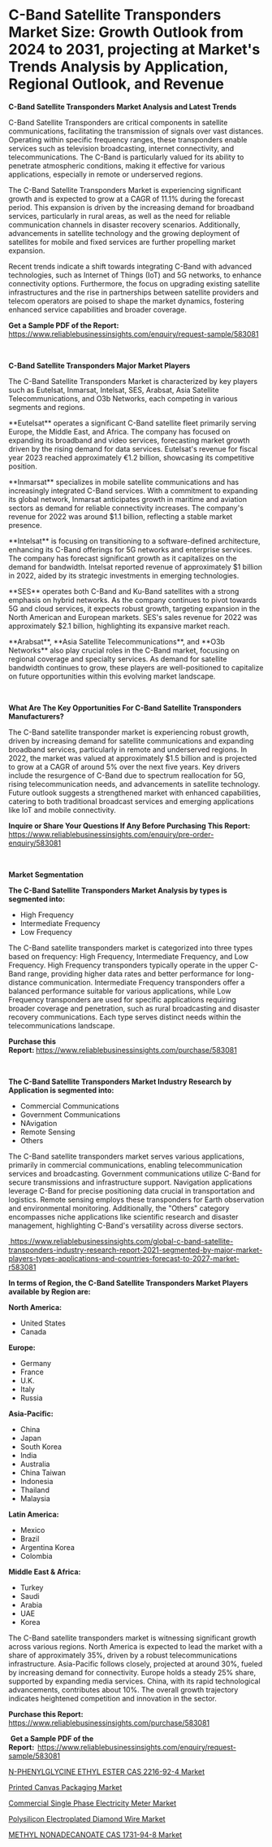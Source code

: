 <p><h1>C-Band Satellite Transponders Market Size: Growth Outlook from 2024 to 2031, projecting at Market's Trends Analysis by Application, Regional Outlook, and Revenue</h1></p><p><strong>C-Band Satellite Transponders Market Analysis and Latest Trends</strong></p>
<p><p>C-Band Satellite Transponders are critical components in satellite communications, facilitating the transmission of signals over vast distances. Operating within specific frequency ranges, these transponders enable services such as television broadcasting, internet connectivity, and telecommunications. The C-Band is particularly valued for its ability to penetrate atmospheric conditions, making it effective for various applications, especially in remote or underserved regions.</p><p>The C-Band Satellite Transponders Market is experiencing significant growth and is expected to grow at a CAGR of 11.1% during the forecast period. This expansion is driven by the increasing demand for broadband services, particularly in rural areas, as well as the need for reliable communication channels in disaster recovery scenarios. Additionally, advancements in satellite technology and the growing deployment of satellites for mobile and fixed services are further propelling market expansion.</p><p>Recent trends indicate a shift towards integrating C-Band with advanced technologies, such as Internet of Things (IoT) and 5G networks, to enhance connectivity options. Furthermore, the focus on upgrading existing satellite infrastructures and the rise in partnerships between satellite providers and telecom operators are poised to shape the market dynamics, fostering enhanced service capabilities and broader coverage.</p></p>
<p><strong>Get a Sample PDF of the Report:&nbsp;</strong> <a href="https://www.reliablebusinessinsights.com/enquiry/request-sample/583081?utm_campaign=102&utm_medium=2&utm_source=Github&utm_content=ia&utm_term=09122024&utm_id=c-band-satellite-transponders">https://www.reliablebusinessinsights.com/enquiry/request-sample/583081</a></p>
<p>&nbsp;</p>
<p><strong>C-Band Satellite Transponders Major Market Players</strong></p>
<p><p>The C-Band Satellite Transponders Market is characterized by key players such as Eutelsat, Inmarsat, Intelsat, SES, Arabsat, Asia Satellite Telecommunications, and O3b Networks, each competing in various segments and regions.</p><p>**Eutelsat** operates a significant C-Band satellite fleet primarily serving Europe, the Middle East, and Africa. The company has focused on expanding its broadband and video services, forecasting market growth driven by the rising demand for data services. Eutelsat's revenue for fiscal year 2023 reached approximately €1.2 billion, showcasing its competitive position.</p><p>**Inmarsat** specializes in mobile satellite communications and has increasingly integrated C-Band services. With a commitment to expanding its global network, Inmarsat anticipates growth in maritime and aviation sectors as demand for reliable connectivity increases. The company's revenue for 2022 was around $1.1 billion, reflecting a stable market presence.</p><p>**Intelsat** is focusing on transitioning to a software-defined architecture, enhancing its C-Band offerings for 5G networks and enterprise services. The company has forecast significant growth as it capitalizes on the demand for bandwidth. Intelsat reported revenue of approximately $1 billion in 2022, aided by its strategic investments in emerging technologies.</p><p>**SES** operates both C-Band and Ku-Band satellites with a strong emphasis on hybrid networks. As the company continues to pivot towards 5G and cloud services, it expects robust growth, targeting expansion in the North American and European markets. SES's sales revenue for 2022 was approximately $2.1 billion, highlighting its expansive market reach.</p><p>**Arabsat**, **Asia Satellite Telecommunications**, and **O3b Networks** also play crucial roles in the C-Band market, focusing on regional coverage and specialty services. As demand for satellite bandwidth continues to grow, these players are well-positioned to capitalize on future opportunities within this evolving market landscape.</p></p>
<p>&nbsp;</p>
<p><strong>What Are The Key Opportunities For C-Band Satellite Transponders Manufacturers?</strong></p>
<p><p>The C-Band satellite transponder market is experiencing robust growth, driven by increasing demand for satellite communications and expanding broadband services, particularly in remote and underserved regions. In 2022, the market was valued at approximately $1.5 billion and is projected to grow at a CAGR of around 5% over the next five years. Key drivers include the resurgence of C-Band due to spectrum reallocation for 5G, rising telecommunication needs, and advancements in satellite technology. Future outlook suggests a strengthened market with enhanced capabilities, catering to both traditional broadcast services and emerging applications like IoT and mobile connectivity.</p></p>
<p><strong>Inquire or Share Your Questions If Any Before Purchasing This Report:</strong> <a href="https://www.reliablebusinessinsights.com/enquiry/pre-order-enquiry/583081?utm_campaign=102&utm_medium=2&utm_source=Github&utm_content=ia&utm_term=09122024&utm_id=c-band-satellite-transponders">https://www.reliablebusinessinsights.com/enquiry/pre-order-enquiry/583081</a></p>
<p>&nbsp;</p>
<p><strong>Market Segmentation</strong></p>
<p><strong>The C-Band Satellite Transponders Market Analysis by types is segmented into:</strong></p>
<p><ul><li>High Frequency</li><li>Intermediate Frequency</li><li>Low Frequency</li></ul></p>
<p><p>The C-Band satellite transponders market is categorized into three types based on frequency: High Frequency, Intermediate Frequency, and Low Frequency. High Frequency transponders typically operate in the upper C-Band range, providing higher data rates and better performance for long-distance communication. Intermediate Frequency transponders offer a balanced performance suitable for various applications, while Low Frequency transponders are used for specific applications requiring broader coverage and penetration, such as rural broadcasting and disaster recovery communications. Each type serves distinct needs within the telecommunications landscape.</p></p>
<p><strong>Purchase this Report:&nbsp;</strong><a href="https://www.reliablebusinessinsights.com/purchase/583081?utm_campaign=102&utm_medium=2&utm_source=Github&utm_content=ia&utm_term=09122024&utm_id=c-band-satellite-transponders">https://www.reliablebusinessinsights.com/purchase/583081</a></p>
<p>&nbsp;</p>
<p><strong>The C-Band Satellite Transponders Market Industry Research by Application is segmented into:</strong></p>
<p><ul><li>Commercial Communications</li><li>Government Communications</li><li>NAvigation</li><li>Remote Sensing</li><li>Others</li></ul></p>
<p><p>The C-Band satellite transponders market serves various applications, primarily in commercial communications, enabling telecommunication services and broadcasting. Government communications utilize C-Band for secure transmissions and infrastructure support. Navigation applications leverage C-Band for precise positioning data crucial in transportation and logistics. Remote sensing employs these transponders for Earth observation and environmental monitoring. Additionally, the "Others" category encompasses niche applications like scientific research and disaster management, highlighting C-Band's versatility across diverse sectors.</p></p>
<p><a href="https://www.reliablebusinessinsights.com/global-c-band-satellite-transponders-industry-research-report-2021-segmented-by-major-market-players-types-applications-and-countries-forecast-to-2027-market-r583081?utm_campaign=102&utm_medium=2&utm_source=Github&utm_content=ia&utm_term=09122024&utm_id=c-band-satellite-transponders">&nbsp;https://www.reliablebusinessinsights.com/global-c-band-satellite-transponders-industry-research-report-2021-segmented-by-major-market-players-types-applications-and-countries-forecast-to-2027-market-r583081</a></p>
<p><strong>In terms of Region, the C-Band Satellite Transponders Market Players available by Region are:</strong></p>
<p>
    <p> <strong> North America: </strong>
        <ul>
            <li>United States</li>
            <li>Canada</li>
        </ul>
        </p> 
    <p> <strong> Europe: </strong>
        <ul>
            <li>Germany</li>
            <li>France</li>
            <li>U.K.</li>
            <li>Italy</li>
            <li>Russia</li>
        </ul>
        </p> 
    <p> <strong> Asia-Pacific: </strong>
        <ul>
            <li>China</li>
            <li>Japan</li>
            <li>South Korea</li>
            <li>India</li>
            <li>Australia</li>
            <li>China Taiwan</li>
            <li>Indonesia</li>
            <li>Thailand</li>
            <li>Malaysia</li>
        </ul>
        </p> 
    <p> <strong> Latin America: </strong>
        <ul>
            <li>Mexico</li>
            <li>Brazil</li>
            <li>Argentina Korea</li>
            <li>Colombia</li>
        </ul>
        </p> 
    <p> <strong> Middle East & Africa: </strong>
        <ul>
            <li>Turkey</li>
            <li>Saudi</li>
            <li>Arabia</li>
            <li>UAE</li>
            <li>Korea</li>
        </ul>
    </p>
    </p>
<p><p>The C-Band satellite transponders market is witnessing significant growth across various regions. North America is expected to lead the market with a share of approximately 35%, driven by a robust telecommunications infrastructure. Asia-Pacific follows closely, projected at around 30%, fueled by increasing demand for connectivity. Europe holds a steady 25% share, supported by expanding media services. China, with its rapid technological advancements, contributes about 10%. The overall growth trajectory indicates heightened competition and innovation in the sector.</p></p>
<p><strong>Purchase this Report: </strong><a href="https://www.reliablebusinessinsights.com/purchase/583081?utm_campaign=102&utm_medium=2&utm_source=Github&utm_content=ia&utm_term=09122024&utm_id=c-band-satellite-transponders">https://www.reliablebusinessinsights.com/purchase/583081</a></p>
<p>&nbsp;<strong>Get a Sample PDF of the Report:&nbsp;&nbsp;</strong><a href="https://www.reliablebusinessinsights.com/enquiry/request-sample/583081?utm_campaign=102&utm_medium=2&utm_source=Github&utm_content=ia&utm_term=09122024&utm_id=c-band-satellite-transponders">https://www.reliablebusinessinsights.com/enquiry/request-sample/583081</a></p>
<p><strong></strong></p>
<p><p><a href="https://github.com/NargisHussain75/Market-Research-Report-List-1/blob/main/n-phenylglycine-ethyl-ester-cas-2216-92-4-market.md?utm_campaign=102&utm_medium=2&utm_source=Github&utm_content=ia&utm_term=09122024&utm_id=c-band-satellite-transponders">N-PHENYLGLYCINE ETHYL ESTER CAS 2216-92-4 Market</a></p><p><a href="https://www.linkedin.com/pulse/printed-canvas-packaging-market-surge-116-cagr-growth-2031-opqhe?utm_campaign=102&utm_medium=2&utm_source=Github&utm_content=ia&utm_term=09122024&utm_id=c-band-satellite-transponders">Printed Canvas Packaging Market</a></p><p><a href="https://www.linkedin.com/pulse/commercial-single-phase-electricity-meter-market-rise-tracking-o64mf?utm_campaign=102&utm_medium=2&utm_source=Github&utm_content=ia&utm_term=09122024&utm_id=c-band-satellite-transponders">Commercial Single Phase Electricity Meter Market</a></p><p><a href="https://www.linkedin.com/pulse/the-sympatico-insight-9odme?utm_campaign=102&utm_medium=2&utm_source=Github&utm_content=ia&utm_term=09122024&utm_id=c-band-satellite-transponders">Polysilicon Electroplated Diamond Wire Market</a></p><p><a href="https://github.com/cervetatum8110/Market-Research-Report-List-1/blob/main/methyl-nonadecanoate-cas-1731-94-8-market.md?utm_campaign=102&utm_medium=2&utm_source=Github&utm_content=ia&utm_term=09122024&utm_id=c-band-satellite-transponders">METHYL NONADECANOATE CAS 1731-94-8 Market</a></p></p>